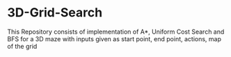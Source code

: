 # 3D-Grid-Search
This Repository consists of implementation of A*, Uniform Cost Search and BFS for a 3D maze with inputs given as start point, end point, actions, map of the grid
